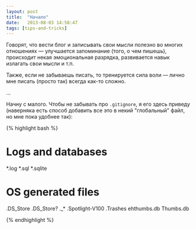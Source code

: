 ```yaml
---
layout: post
title:  "Начало"
date:   2013-08-03 14:58:47
tags: [tips-and-tricks]
---
```


Говорят, что вести блог и записывать свои мысли полезно во многих отношениях — улучшается запоминание (того, о чем пишешь), происходит некая эмоциональная разрядка, развивается навык излагать свои мысли и т.п.

Также, если не забываешь писать, то тренируется сила воли — лично мне писать (просто так) всегда как-то сложно.

...

Начну с малого. Чтобы не забывать про `.gitignore`, я его здесь приведу (наверняка есть способ добавить все это в некий "глобальный" файл, но мне пока удобнее так):

{% highlight bash %}

# Logs and databases
*.log
*.sql
*.sqlite

# OS generated files 
.DS_Store
.DS_Store?
._*
.Spotlight-V100
.Trashes
ehthumbs.db
Thumbs.db

{% endhighlight %}